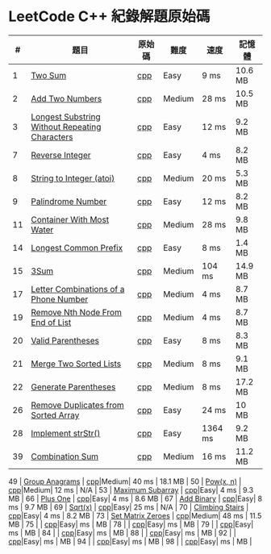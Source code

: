 # LeetCode C++ 紀錄解題原始碼
| # | 題目 | 原始碼 | 難度 | 速度 | 記憶體 |  
|---| ----- | ----- | ----- | ----- |  ----- | 
1 | [Two Sum](https://leetcode.com/problems/two-sum/) | [cpp](Cpp/1.%20Two%20Sum.cpp)|Easy| 9 ms | 10.6 MB |
2 | [Add Two Numbers](https://leetcode.com/problems/add-two-numbers/) | [cpp](Cpp/2.%20Add%20Two%20Numbers.cpp)|Medium| 28 ms | 10.5 MB |
3 | [Longest Substring Without Repeating Characters](https://leetcode.com/problems/longest-substring-without-repeating-characters/) | [cpp](Cpp/3.%20Longest%20Substring%20Without%20Repeating%20Characters.cpp)|Easy| 12 ms | 9.2 MB |
7 | [Reverse Integer](https://leetcode.com/problems/reverse-integer/) | [cpp](Cpp/7.%20Reverse%20Integer.cpp)|Easy| 4 ms | 8.2 MB |
8 | [String to Integer (atoi)](https://leetcode.com/problems/string-to-integer-atoi/) | [cpp](Cpp/8.%20String%20to%20Integer%20(atoi).cpp)|Medium| 20 ms | 5.3 MB |
9 | [Palindrome Number](https://leetcode.com/problems/palindrome-number/) | [cpp](Cpp/9.%20Palindrome%20Number.cpp)|Easy| 12 ms | 8.2 MB |
11 | [Container With Most Water](https://leetcode.com/problems/container-with-most-water/) | [cpp](Cpp/11.%20Container%20With%20Most%20Water.cpp)|Medium| 28 ms | 9.8 MB |
14 | [Longest Common Prefix](https://leetcode.com/problems/longest-common-prefix/) | [cpp](Cpp/14.%20Longest%20Common%20Prefix.cpp)|Easy| 8 ms | 1.4 MB |
15 | [3Sum](https://leetcode.com/problems/3sum/) | [cpp](Cpp/15.%203Sum.cpp)|Medium| 104 ms | 14.9 MB |
17 | [Letter Combinations of a Phone Number](https://leetcode.com/problems/letter-combinations-of-a-phone-number/) | [cpp](Cpp/17.%20Letter%20Combinations%20of%20a%20Phone%20Number.cpp)|Medium| 4 ms | 8.7 MB |
19 | [Remove Nth Node From End of List ](https://leetcode.com/problems/remove-nth-node-from-end-of-list/) | [cpp](Cpp/19.%20Remove%20Nth%20Node%20From%20End%20of%20List.cpp)|Medium| 4 ms | 8.7 MB |
20 | [Valid Parentheses](https://leetcode.com/problems/valid-parentheses/) | [cpp](Cpp/20.%20Valid%20Parentheses.cpp)|Easy| 8 ms | 8.3 MB |
21 | [Merge Two Sorted Lists](https://leetcode.com/problems/merge-two-sorted-lists/) | [cpp](Cpp/21.%20Merge%20Two%20Sorted%20Lists.cpp)|Medium| 8 ms | 9.1 MB |
22 | [Generate Parentheses](https://leetcode.com/problems/generate-parentheses/) | [cpp](Cpp/22.%20Generate%20Parentheses.cpp)|Medium| 8 ms | 17.2 MB |
26 | [Remove Duplicates from Sorted Array](https://leetcode.com/problems/remove-duplicates-from-sorted-array/) | [cpp](Cpp/26.%20Remove%20Duplicates%20from%20Sorted%20Array.cpp)|Easy| 24 ms | 10 MB |
28 | [Implement strStr()](https://leetcode.com/problems/implement-strstr/) | [cpp](Cpp/28.%20Implement%20strStr().cpp)|Easy| 1364 ms | 9.2 MB |
39 | [Combination Sum](https://leetcode.com/problems/combination-sum/) | [cpp](Cpp/39.%20Combination%20Sum.cpp)|Medium| 16 ms | 11.2 MB |

49 | [Group Anagrams](https://leetcode.com/problems/group-anagrams/) | [cpp](Cpp/49.%20Group%20Anagrams.cpp)|Medium| 40 ms | 18.1 MB |
50 | [Pow(x, n)](https://leetcode.com/problems/powx-n/) | [cpp](Cpp/50.%20Pow(x%2C%20n).cpp)|Medium| 12 ms | N/A |
53 | [Maximum Subarray](https://leetcode.com/problems/maximum-subarray/) | [cpp](Cpp/53.%20Maximum%20Subarray.cpp)|Easy| 4 ms | 9.3 MB |
66 | [Plus One](https://leetcode.com/problems/plus-one/) | [cpp](Cpp/66.%20Plus%20One.cpp)|Easy| 4 ms | 8.6 MB |
67 | [Add Binary](https://leetcode.com/problems/add-binary/) | [cpp](Cpp/67.%20Add%20Binary.cpp)|Easy| 8 ms | 9.7 MB |
69 | [Sqrt(x)](https://leetcode.com/problems/sqrtx/) | [cpp](Cpp/69.%20Sqrt(x).cpp)|Easy| 25 ms | N/A |
70 | [Climbing Stairs](https://leetcode.com/problems/climbing-stairs/) | [cpp](Cpp/70.%20Climbing%20Stairs.cpp)|Easy| 4 ms | 8.2 MB |
73 | [Set Matrix Zeroes](https://leetcode.com/problems/set-matrix-zeroes/) | [cpp](Cpp/73.%20Set%20Matrix%20Zeroes.cpp)|Medium| 48 ms | 11.5 MB |
75 | []() | [cpp](Cpp/75.%20Sort%20Colors.cpp)|Easy|  ms |  MB |
78 | []() | [cpp](Cpp/78.%20Subsets.cpp)|Easy|  ms |  MB |
79 | []() | [cpp](Cpp/79.%20Word%20Search.cpp)|Easy|  ms |  MB |
84 | []() | [cpp](Cpp/)|Easy|  ms |  MB |
88 | []() | [cpp](Cpp/)|Easy|  ms |  MB |
92 | []() | [cpp](Cpp/)|Easy|  ms |  MB |
94 | []() | [cpp](Cpp/)|Easy|  ms |  MB |
98 | []() | [cpp](Cpp/)|Easy|  ms |  MB |
